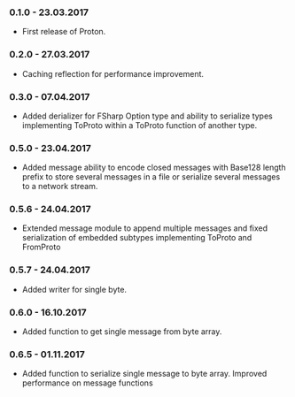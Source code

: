 ### 0.1.0 - 23.03.2017
* First release of Proton.
### 0.2.0 - 27.03.2017
* Caching reflection for performance improvement.
### 0.3.0 - 07.04.2017
* Added derializer for FSharp Option type and ability to serialize types implementing ToProto within a ToProto function of another type.
### 0.5.0 - 23.04.2017
* Added message ability to encode closed messages with Base128 length prefix to store several messages in a file or serialize several messages to a network stream.
### 0.5.6 - 24.04.2017
* Extended message module to append multiple messages and fixed serialization of embedded subtypes implementing ToProto and FromProto
### 0.5.7 - 24.04.2017
* Added writer for single byte.
### 0.6.0 - 16.10.2017
* Added function to get single message from byte array.
### 0.6.5 - 01.11.2017
* Added function to serialize single message to byte array. Improved performance on message functions